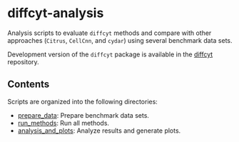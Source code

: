# diffcyt-analysis

Analysis scripts to evaluate `diffcyt` methods and compare with other approaches (`Citrus`, `CellCnn`, and `cydar`) using several benchmark data sets.

Development version of the `diffcyt` package is available in the [diffcyt](https://github.com/lmweber/diffcyt) repository.


## Contents

Scripts are organized into the following directories:

- [prepare_data](prepare_data/): Prepare benchmark data sets.
- [run_methods](run_methods/): Run all methods.
- [analysis_and_plots](analysis_and_plots/): Analyze results and generate plots.

